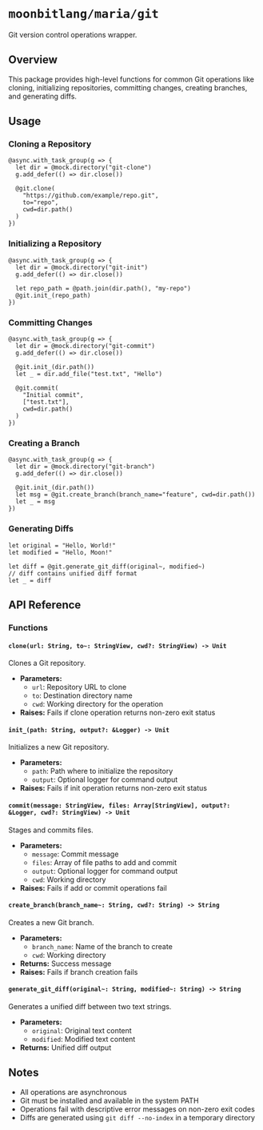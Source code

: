 # `moonbitlang/maria/git`

Git version control operations wrapper.

## Overview

This package provides high-level functions for common Git operations like cloning, initializing repositories, committing changes, creating branches, and generating diffs.

## Usage

### Cloning a Repository

```moonbit
@async.with_task_group(g => {
  let dir = @mock.directory("git-clone")
  g.add_defer(() => dir.close())
  
  @git.clone(
    "https://github.com/example/repo.git",
    to="repo",
    cwd=dir.path()
  )
})
```

### Initializing a Repository

```moonbit
@async.with_task_group(g => {
  let dir = @mock.directory("git-init")
  g.add_defer(() => dir.close())
  
  let repo_path = @path.join(dir.path(), "my-repo")
  @git.init_(repo_path)
})
```

### Committing Changes

```moonbit
@async.with_task_group(g => {
  let dir = @mock.directory("git-commit")
  g.add_defer(() => dir.close())
  
  @git.init_(dir.path())
  let _ = dir.add_file("test.txt", "Hello")
  
  @git.commit(
    "Initial commit",
    ["test.txt"],
    cwd=dir.path()
  )
})
```

### Creating a Branch

```moonbit
@async.with_task_group(g => {
  let dir = @mock.directory("git-branch")
  g.add_defer(() => dir.close())
  
  @git.init_(dir.path())
  let msg = @git.create_branch(branch_name="feature", cwd=dir.path())
  let _ = msg
})
```

### Generating Diffs

```moonbit
let original = "Hello, World!"
let modified = "Hello, Moon!"

let diff = @git.generate_git_diff(original~, modified~)
// diff contains unified diff format
let _ = diff
```

## API Reference

### Functions

#### `clone(url: String, to~: StringView, cwd?: StringView) -> Unit`

Clones a Git repository.

- **Parameters:**
  - `url`: Repository URL to clone
  - `to`: Destination directory name
  - `cwd`: Working directory for the operation
- **Raises:** Fails if clone operation returns non-zero exit status

#### `init_(path: String, output?: &Logger) -> Unit`

Initializes a new Git repository.

- **Parameters:**
  - `path`: Path where to initialize the repository
  - `output`: Optional logger for command output
- **Raises:** Fails if init operation returns non-zero exit status

#### `commit(message: StringView, files: Array[StringView], output?: &Logger, cwd?: StringView) -> Unit`

Stages and commits files.

- **Parameters:**
  - `message`: Commit message
  - `files`: Array of file paths to add and commit
  - `output`: Optional logger for command output
  - `cwd`: Working directory
- **Raises:** Fails if add or commit operations fail

#### `create_branch(branch_name~: String, cwd?: String) -> String`

Creates a new Git branch.

- **Parameters:**
  - `branch_name`: Name of the branch to create
  - `cwd`: Working directory
- **Returns:** Success message
- **Raises:** Fails if branch creation fails

#### `generate_git_diff(original~: String, modified~: String) -> String`

Generates a unified diff between two text strings.

- **Parameters:**
  - `original`: Original text content
  - `modified`: Modified text content
- **Returns:** Unified diff output

## Notes

- All operations are asynchronous
- Git must be installed and available in the system PATH
- Operations fail with descriptive error messages on non-zero exit codes
- Diffs are generated using `git diff --no-index` in a temporary directory
